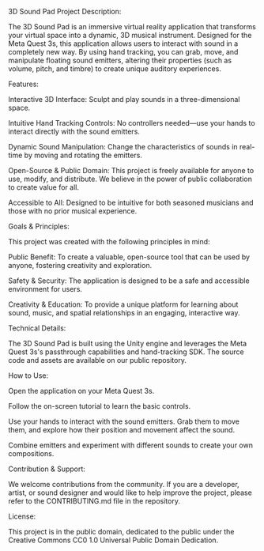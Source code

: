 3D Sound Pad
Project Description:

The 3D Sound Pad is an immersive virtual reality application that transforms your virtual space into a dynamic, 3D musical instrument. Designed for the Meta Quest 3s, this application allows users to interact with sound in a completely new way. By using hand tracking, you can grab, move, and manipulate floating sound emitters, altering their properties (such as volume, pitch, and timbre) to create unique auditory experiences.

Features:

Interactive 3D Interface: Sculpt and play sounds in a three-dimensional space.

Intuitive Hand Tracking Controls: No controllers needed—use your hands to interact directly with the sound emitters.

Dynamic Sound Manipulation: Change the characteristics of sounds in real-time by moving and rotating the emitters.

Open-Source & Public Domain: This project is freely available for anyone to use, modify, and distribute. We believe in the power of public collaboration to create value for all.

Accessible to All: Designed to be intuitive for both seasoned musicians and those with no prior musical experience.

Goals & Principles:

This project was created with the following principles in mind:

Public Benefit: To create a valuable, open-source tool that can be used by anyone, fostering creativity and exploration.

Safety & Security: The application is designed to be a safe and accessible environment for users.

Creativity & Education: To provide a unique platform for learning about sound, music, and spatial relationships in an engaging, interactive way.

Technical Details:

The 3D Sound Pad is built using the Unity engine and leverages the Meta Quest 3s's passthrough capabilities and hand-tracking SDK. The source code and assets are available on our public repository.

How to Use:

Open the application on your Meta Quest 3s.

Follow the on-screen tutorial to learn the basic controls.

Use your hands to interact with the sound emitters. Grab them to move them, and explore how their position and movement affect the sound.

Combine emitters and experiment with different sounds to create your own compositions.

Contribution & Support:

We welcome contributions from the community. If you are a developer, artist, or sound designer and would like to help improve the project, please refer to the CONTRIBUTING.md file in the repository.

License:

This project is in the public domain, dedicated to the public under the Creative Commons CC0 1.0 Universal Public Domain Dedication.
